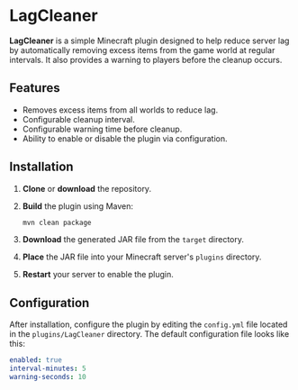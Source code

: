 # LagCleaner

**LagCleaner** is a simple Minecraft plugin designed to help reduce server lag by automatically removing excess items from the game world at regular intervals. It also provides a warning to players before the cleanup occurs.

## Features

- Removes excess items from all worlds to reduce lag.
- Configurable cleanup interval.
- Configurable warning time before cleanup.
- Ability to enable or disable the plugin via configuration.

## Installation

1. **Clone** or **download** the repository.

2. **Build** the plugin using Maven:
    ```sh
    mvn clean package
    ```

3. **Download** the generated JAR file from the `target` directory.

4. **Place** the JAR file into your Minecraft server's `plugins` directory.

5. **Restart** your server to enable the plugin.

## Configuration

After installation, configure the plugin by editing the `config.yml` file located in the `plugins/LagCleaner` directory. The default configuration file looks like this:

```yaml
enabled: true
interval-minutes: 5
warning-seconds: 10


